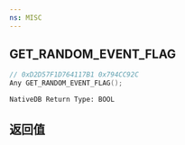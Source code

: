 ```yaml
---
ns: MISC
---
```

## GET_RANDOM_EVENT_FLAG

```c
// 0xD2D57F1D764117B1 0x794CC92C
Any GET_RANDOM_EVENT_FLAG();
```

```
NativeDB Return Type: BOOL
```

## 返回值
